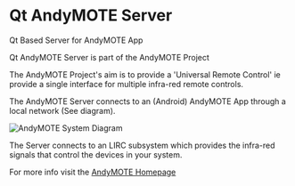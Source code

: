 # Qt AndyMOTE Server
Qt Based Server for AndyMOTE App

Qt AndyMOTE Server is part of the AndyMOTE Project

The AndyMOTE Project's aim is to provide a 'Universal Remote Control' ie provide a single interface for
multiple infra-red remote controls.

The AndyMOTE Server connects to an (Android) AndyMOTE App through a local network (See diagram).

![AndyMOTE System Diagram](https://i.ibb.co/xq8Z1q5/system.png)

The Server connects to an LIRC subsystem which provides the infra-red signals that control the devices in your system.

For more info visit the [AndyMOTE Homepage](https://andymote.abondservices.com)
